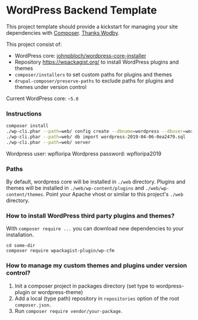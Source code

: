 # WordPress Backend Template

This project template should provide a kickstart for managing your site dependencies with [Composer](https://getcomposer.org/). [Thanks Wodby](https://github.com/wodby/wordpress-composer).

This project consist of:

* WordPress core: [johnpbloch/wordpress-core-installer](https://github.com/johnpbloch/wordpress-core-installer)
* Repository https://wpackagist.org/ to install WordPress plugins and themes
* `composer/installers` to set custom paths for plugins and themes
* `drupal-composer/preserve-paths` to exclude paths for plugins and themes under version control

Current WordPress core: `~5.0`

### Instructions

```bash
composer install
./wp-cli.phar --path=web/ config create --dbname=wordpress --dbuser=wordpress --dbpass=wordpress
./wp-cli.phar --path=web/ db import wordpress-2019-04-06-0ea2479.sql
./wp-cli.phar --path=web/ server
```

Wordpress user: wpfloripa
Wordpress password: wpfloripa2019

### Paths

By default, wordpress core will be installed in `./web` directory. Plugins and themes will be installed in `./web/wp-content/plugins` and `./web/wp-content/themes`. Point your Apache vhost or similar to this project's `./web` directory.

### How to install WordPress third party plugins and themes?

With `composer require ...` you can download new dependencies to your installation.

```
cd some-dir
composer require wpackagist-plugin/wp-cfm
```

### How to manage my custom themes and plugins under version control?

1. Init a composer project in packages directory (set type to wordpress-plugin or wordpress-theme)
2. Add a local (type path) repository in `repositories` option of the root `composer.json`.
4. Run `composer require vendor/your-package`.
